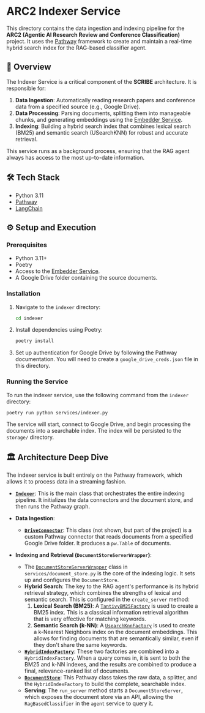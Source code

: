 # ARC2 Indexer Service

This directory contains the data ingestion and indexing pipeline for the **ARC2 (Agentic AI Research Review and Conference Classification)** project. It uses the [Pathway](https://pathway.com/) framework to create and maintain a real-time hybrid search index for the RAG-based classifier agent.

## 🚀 Overview

The Indexer Service is a critical component of the **SCRIBE** architecture. It is responsible for:

1.  **Data Ingestion**: Automatically reading research papers and conference data from a specified source (e.g., Google Drive).
2.  **Data Processing**: Parsing documents, splitting them into manageable chunks, and generating embeddings using the [Embedder Service](../embedder/README.md).
3.  **Indexing**: Building a hybrid search index that combines lexical search (BM25) and semantic search (USearchKNN) for robust and accurate retrieval.

This service runs as a background process, ensuring that the RAG agent always has access to the most up-to-date information.

## 🛠️ Tech Stack

-   Python 3.11
-   [Pathway](https://pathway.com/)
-   [LangChain](https://www.langchain.com/)

## ⚙️ Setup and Execution

### Prerequisites

-   Python 3.11+
-   Poetry
-   Access to the [Embedder Service](../embedder/README.md).
-   A Google Drive folder containing the source documents.

### Installation

1.  Navigate to the `indexer` directory:
    ```bash
    cd indexer
    ```
2.  Install dependencies using Poetry:
    ```bash
    poetry install
    ```
3.  Set up authentication for Google Drive by following the Pathway documentation. You will need to create a `google_drive_creds.json` file in this directory.

### Running the Service

To run the indexer service, use the following command from the `indexer` directory:

```bash
poetry run python services/indexer.py
```

The service will start, connect to Google Drive, and begin processing the documents into a searchable index. The index will be persisted to the `storage/` directory.

## 🏛️ Architecture Deep Dive

The indexer service is built entirely on the Pathway framework, which allows it to process data in a streaming fashion.

- **[`Indexer`](services/indexer.py:13)**: This is the main class that orchestrates the entire indexing pipeline. It initializes the data connectors and the document store, and then runs the Pathway graph.

- **Data Ingestion**:
    - **[`DriveConnector`](services/drive_connector.py)**: This class (not shown, but part of the project) is a custom Pathway connector that reads documents from a specified Google Drive folder. It produces a `pw.Table` of documents.

- **Indexing and Retrieval (`DocumentStoreServerWrapper`)**:
    - The [`DocumentStoreServerWrapper`](services/document_store.py:38) class in `services/document_store.py` is the core of the indexing logic. It sets up and configures the `DocumentStore`.
    - **Hybrid Search**: The key to the RAG agent's performance is its hybrid retrieval strategy, which combines the strengths of lexical and semantic search. This is configured in the `create_server` method:
        1.  **Lexical Search (BM25)**: A [`TantivyBM25Factory`](services/document_store.py:112) is used to create a BM25 index. This is a classical information retrieval algorithm that is very effective for matching keywords.
        2.  **Semantic Search (k-NN)**: A [`UsearchKnnFactory`](services/document_store.py:98) is used to create a k-Nearest Neighbors index on the document embeddings. This allows for finding documents that are semantically similar, even if they don't share the same keywords.
    - **[`HybridIndexFactory`](services/document_store.py:121)**: These two factories are combined into a `HybridIndexFactory`. When a query comes in, it is sent to both the BM25 and k-NN indexes, and the results are combined to produce a final, relevance-ranked list of documents.
    - **[`DocumentStore`](services/document_store.py:124)**: This Pathway class takes the raw data, a splitter, and the `HybridIndexFactory` to build the complete, searchable index.
    - **Serving**: The `run_server` method starts a `DocumentStoreServer`, which exposes the document store via an API, allowing the `RagBasedClassifier` in the `agent` service to query it.